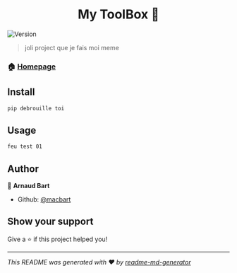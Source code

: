 <h1 align="center">My ToolBox 👋</h1>
<p>
  <img alt="Version" src="https://img.shields.io/badge/version-1.0-blue.svg?cacheSeconds=2592000" />
</p>

> joli project que je fais moi meme

### 🏠 [Homepage](devine.com)

## Install

```sh
pip debrouille toi
```

## Usage

```sh
feu test 01
```

## Author

👤 **Arnaud Bart**

* Github: [@macbart](https://github.com/macbart)

## Show your support

Give a ⭐️ if this project helped you!

***
_This README was generated with ❤️ by [readme-md-generator](https://github.com/kefranabg/readme-md-generator)_